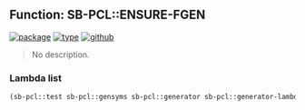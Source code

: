 ## Function: SB-PCL::ENSURE-FGEN
[![package](https://img.shields.io/badge/Package-SB--PCL-5f9ea0.svg?style=social&colorA=999999)](../) [![type](https://img.shields.io/badge/Type-Function-5f9ea0.svg?style=social&colorA=999999)](../#function) [![github](https://img.shields.io/badge/GitHub-View_the_source-5f9ea0.svg?style=social&colorA=999999&logo=github)](https://github.com/sbcl/sbcl/blob/master/src/pcl/fngen.lisp/) 

> No description.

### Lambda list
```cl
(sb-pcl::test sb-pcl::gensyms sb-pcl::generator sb-pcl::generator-lambda sb-pcl::system)
```
